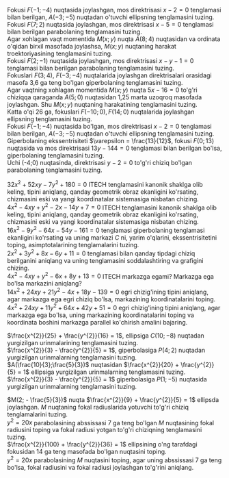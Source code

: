Fokusi $F( - 1; - 4)$ nuqtasida joylashgan, mos direktrisasi $x - 2 = 0$ tenglamasi bilan berilgan, $A( - 3; - 5)$ nuqtadan o'tuvchi ellipsning tenglamasini tuzing.  
Fokusi $F(7;2)$ nuqtasida joylashgan, mos direktrisasi $x - 5 = 0$ tenglamasi bilan berilgan parabolaning tenglamasini tuzing.  
Agar xohlagan vaqt momentida $M(x;y)$ nuqta $A(8;4)$ nuqtasidan va ordinata o'qidan birxil masofada joylashsa, $M(x;y)$ nuqtaning harakat troektoriyasining tenglamasini tuzing.  
Fokusi $F(2; - 1)$ nuqtasida joylashgan, mos direktrisasi $x - y - 1 = 0$ tenglamasi bilan berilgan parabolaning tenglamasini tuzing.  
Fokuslari $F(3;4)$, $F(-3;-4)$ nuqtalarida joylashgan direktrisalari orasidagi masofa 3,6 ga teng bo'lgan giperbolaning tenglamasini tuzing.  
Agar vaqtning xohlagan momentida $M(x;y)$ nuqta $5x - 16 = 0$ to'g'ri chiziqqa qaraganda $A(5;0)$ nuqtasidan 1,25 marta uzoqroq masofada joylashgan. Shu $M(x;y)$ nuqtaning harakatining tenglamasini tuzing.  
Katta o'qi 26 ga, fokuslari $F( - 10;0), F(14;0)$ nuqtalarida joylashgan ellipsning tenglamasini tuzing.  
Fokusi $F( - 1; - 4)$ nuqtasida bo'lgan, mos direktrisasi $x - 2 = 0$ tenglamasi bilan berilgan, $A( - 3; - 5)$ nuqtadan o'tuvchi ellipsning tenglamasini tuzing.  
Giperbolaning ekssentrisiteti $\varepsilon = \frac{13}{12}$, fokusi $F(0;13)$ nuqtasida va mos direktrisasi $13y - 144 = 0$ tenglamasi bilan berilgan bo'lsa, giperbolaning tenglamasini tuzing.  
Uchi (-4;0) nuqtasinda, direktrisasi $y - 2 = 0$ to'g'ri chiziq bo'lgan parabolaning tenglamasini tuzing.

$32x^{2} + 52xy - 7y^{2} + 180 = 0$ ITECH tenglamasini kanonik shaklga olib keling, tipini aniqlang, qanday geometrik obraz ekanligini ko'rsating, chizmasini eski va yangi koordinatalar sistemasiga nisbatan chizing.  
$4x^{2} - 4xy + y^{2} - 2x - 14y + 7 = 0$ ITECH tenglamasini kanonik shaklga olib keling, tipini aniqlang, qanday geometrik obraz ekanligini ko'rsating, chizmasini eski va yangi koordinatalar sistemasiga nisbatan chizing.  
$16x^{2} - 9y^{2} - 64x - 54y - 161 = 0$ tenglamasi giperbolaning tenglamasi ekanligini ko'rsating va uning markazi $C$ ni, yarim o'qlarini, ekssentrisitetini toping, asimptotalarining tenglamalarini tuzing.  
$2x^{2} + 3y^{2} + 8x - 6y + 11 = 0$ tenglamasi bilan qanday tipdagi chiziq berilganini aniqlang va uning tenglamasini soddalashtiring va grafigini chizing.  
$4x^{2} - 4xy + y^{2} - 6x + 8y + 13 = 0$ ITECH markazga egami? Markazga ega bo'lsa markazini aniqlang?  
$14x^{2} + 24xy + 21y^{2} - 4x + 18y - 139 = 0$ egri chizig'ining tipini aniqlang, agar markazga ega egri chiziq bo'lsa, markazining koordinatalarini toping.  
$4x^{2} + 24xy + 11y^{2} + 64x + 42y + 51 = 0$ egri chizig'ining tipini aniqlang, agar markazga ega bo'lsa, uning markazining koordinatalarini toping va koordinata boshini markazga parallel ko'chirish amalini bajaring.

$\frac{x^{2}}{25} + \frac{y^{2}}{16} = 1$, ellipsiga $C(10; - 8)$ nuqtadan yurgizilgan urinmalarining tenglamasini tuzing.  
$\frac{x^{2}}{3} - \frac{y^{2}}{5} = 1$, giperbolasiga $P(4;2)$ nuqtadan yurgizilgan urinmalarning tenglamasini tuzing.  
$A(\frac{10}{3};\frac{5}{3})$ nuqtasidan $\frac{x^{2}}{20} + \frac{y^{2}}{5} = 1$ ellipsiga yurgizilgan urinmalarning tenglamasini tuzing.  
$\frac{x^{2}}{3} - \frac{y^{2}}{5} = 1$ giperbolasiga $P(1; - 5)$ nuqtasida yurgizilgan urinmalarning tenglamasini tuzing.

$M(2; - \frac{5}{3})$ nuqta $\frac{x^{2}}{9} + \frac{y^{2}}{5} = 1$ ellipsda joylashgan. $M$ nuqtaning fokal radiuslarida yotuvchi to'g'ri chiziq tenglamalarini tuzing.  
$y^{2} = 20x$ parabolasining abssissasi 7 ga teng bo'lgan $M$ nuqtasining fokal radiusini toping va fokal radiusi yotgan to'g'ri chiziqning tenglamasini tuzing.  
$\frac{x^{2}}{100} + \frac{y^{2}}{36} = 1$ ellipsining o'ng tarafdagi fokusidan 14 ga teng masofada bo'lgan nuqtasini toping.  
$y^{2} = 20x$ parabolasining $M$ nuqtasini toping, agar uning abssissasi 7 ga teng bo'lsa, fokal radiusini va fokal radiusi joylashgan to'g'rini aniqlang.
